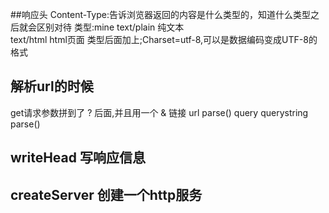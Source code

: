 ##响应头
  Content-Type:告诉浏览器返回的内容是什么类型的，知道什么类型之后就会区别对待
  类型:mine 
    text/plain  纯文本   
    text/html   html页面
    类型后面加上;Charset=utf-8,可以是数据编码变成UTF-8的格式

## 解析url的时候
  get请求参数拼到了 ? 后面,并且用一个 & 链接
  url parse() query 
  querystring parse() 

## writeHead 写响应信息
## createServer 创建一个http服务